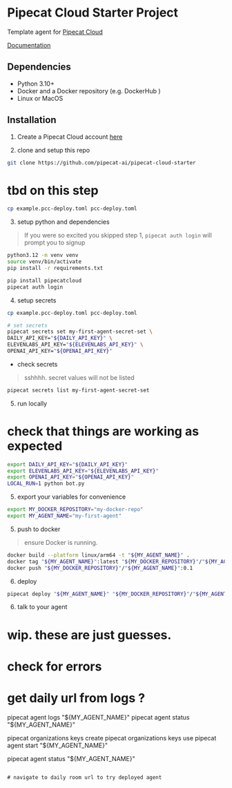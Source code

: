 # Pipecat Cloud Starter Project

Template agent for [Pipecat Cloud](https://www.daily.co/products/pipecat-cloud/)

[Documentation](https://docs.pipecat.daily.co/)

## Dependencies

- Python 3.10+
- Docker and a Docker repository (e.g. DockerHub )
- Linux or MacOS

## Installation

1. Create a Pipecat Cloud account [here](https://pipecat.daily.co/)

2. clone and setup this repo
```bash
git clone https://github.com/pipecat-ai/pipecat-cloud-starter
```

# tbd on this step
```bash
cp example.pcc-deploy.toml pcc-deploy.toml
```

3. setup python and dependencies
> If you were so excited you skipped step 1, `pipecat auth login` will prompt you to signup

```bash
python3.12 -m venv venv
source venv/bin/activate
pip install -r requirements.txt

pip install pipecatcloud
pipecat auth login
```

4. setup secrets
```bash
cp example.pcc-deploy.toml pcc-deploy.toml

# set secrets
pipecat secrets set my-first-agent-secret-set \
DAILY_API_KEY="${DAILY_API_KEY}" \
ELEVENLABS_API_KEY="${ELEVENLABS_API_KEY}" \
OPENAI_API_KEY="${OPENAI_API_KEY}"
```

- check secrets
> sshhhh. secret values will not be listed
```bash
pipecat secrets list my-first-agent-secret-set
```

5. run locally
# check that things are working as expected
```bash
export DAILY_API_KEY="${DAILY_API_KEY}"
export ELEVENLABS_API_KEY="${ELEVENLABS_API_KEY}"
export OPENAI_API_KEY="${OPENAI_API_KEY}"
LOCAL_RUN=1 python bot.py 
```


5. export your variables for convenience
```bash
export MY_DOCKER_REPOSITORY="my-docker-repo"
export MY_AGENT_NAME="my-first-agent"
```

5. push to docker
> ensure Docker is running.
```bash
docker build --platform linux/arm64 -t "${MY_AGENT_NAME}" .
docker tag "${MY_AGENT_NAME}":latest "${MY_DOCKER_REPOSITORY}"/"${MY_AGENT_NAME}":0.1
docker push "${MY_DOCKER_REPOSITORY}"/"${MY_AGENT_NAME}":0.1
```

6. deploy
```bash
pipecat deploy "${MY_AGENT_NAME}" "${MY_DOCKER_REPOSITORY}"/"${MY_AGENT_NAME}":0.1
```

6. talk to your agent
# wip. these are just guesses.
# check for errors
# get daily url from logs ?
pipecat agent logs "${MY_AGENT_NAME}"
pipecat agent status "${MY_AGENT_NAME}"

pipecat organizations keys create
pipecat organizations keys use
pipecat agent start "${MY_AGENT_NAME}"

pipecat agent status "${MY_AGENT_NAME}"
```

# navigate to daily room url to try deployed agent
